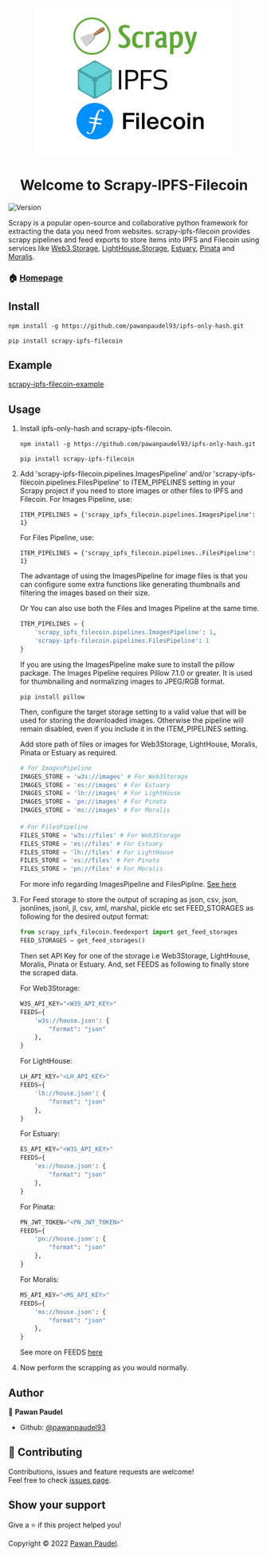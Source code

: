 <p align="center"><img src="https://raw.githubusercontent.com/pawanpaudel93/scrapy-ipfs-filecoin/main/logo.png" alt="original" width="400" height="300"></p>

<h1 align="center">Welcome to Scrapy-IPFS-Filecoin</h1>
<p>
  <img alt="Version" src="https://img.shields.io/badge/version-0.0.2-blue.svg?cacheSeconds=2592000" />
</p>

Scrapy is a popular open-source and collaborative python framework for extracting the data you need from websites. scrapy-ipfs-filecoin provides scrapy pipelines and feed exports to store items into IPFS and Filecoin using services like [Web3.Storage](https://web3.storage/), [LightHouse.Storage](https://lighthouse.storage/), [Estuary](https://estuary.tech/), [Pinata](https://www.pinata.cloud/) and [Moralis](https://moralis.io/).

### 🏠 [Homepage](https://github.com/pawanpaudel93/scrapy-ipfs-filecoin)

## Install

```shell
npm install -g https://github.com/pawanpaudel93/ipfs-only-hash.git
```
```shell
pip install scrapy-ipfs-filecoin
```

## Example

[scrapy-ipfs-filecoin-example](https://github.com/pawanpaudel93/scrapy-ipfs-filecoin-example)
	
## Usage
1. Install ipfs-only-hash and scrapy-ipfs-filecoin.

	```shell
	npm install -g https://github.com/pawanpaudel93/ipfs-only-hash.git
	```
	```shell
	pip install scrapy-ipfs-filecoin
	```

2. Add 'scrapy-ipfs-filecoin.pipelines.ImagesPipeline' and/or 'scrapy-ipfs-filecoin.pipelines.FilesPipeline' to ITEM_PIPELINES setting in your Scrapy project if you need to store images or other files to IPFS and Filecoin.
	For Images Pipeline, use:

	```shell
	ITEM_PIPELINES = {'scrapy_ipfs_filecoin.pipelines.ImagesPipeline': 1}
	```
	
	For Files Pipeline, use:

	```shell
	ITEM_PIPELINES = {'scrapy_ipfs_filecoin.pipelines..FilesPipeline': 1}
	```
	
	The advantage of using the ImagesPipeline for image files is that you can configure some extra functions like generating thumbnails and filtering the images based on their size.
	
	Or You can also use both the Files and Images Pipeline at the same time.
	
	```python
	ITEM_PIPELINES = {
		'scrapy_ipfs_filecoin.pipelines.ImagesPipeline': 1,
		'scrapy-ipfs-filecoin.pipelines.FilesPipeline': 1
	}
	```
	
	If you are using the ImagesPipeline make sure to install the pillow package. The Images Pipeline requires Pillow 7.1.0 or greater. It is used for thumbnailing and normalizing images to JPEG/RGB format.

	```shell
	pip install pillow
	```
	
	Then, configure the target storage setting to a valid value that will be used for storing the downloaded images. Otherwise the pipeline will remain disabled, even if you include it in the ITEM_PIPELINES setting.
	
	Add store path of files or images for Web3Storage, LightHouse, Moralis, Pinata or Estuary as required.
	```python
	# for ImagesPipeline
	IMAGES_STORE = 'w3s://images' # For Web3Storage
	IMAGES_STORE = 'es://images' # For Estuary
	IMAGES_STORE = 'lh://images' # For LightHouse
	IMAGES_STORE = 'pn://images' # For Pinata
	IMAGES_STORE = 'ms://images' # For Moralis
	
	# For FilesPipeline
	FILES_STORE = 'w3s://files' # For Web3Storage
	FILES_STORE = 'es://files' # For Estuary
	FILES_STORE = 'lh://files' # For LightHouse
	FILES_STORE = 'es://files' # For Pinata
	FILES_STORE = 'pn://files' # For Moralis
	```
	For more info regarding ImagesPipeline and FilesPipline. [See here](https://docs.scrapy.org/en/latest/topics/media-pipeline.html)

3. For Feed storage to store the output of scraping as json, csv, json, jsonlines, jsonl, jl, csv, xml, marshal, pickle etc set FEED_STORAGES as following for the desired output format:

	```python
	from scrapy_ipfs_filecoin.feedexport import get_feed_storages
	FEED_STORAGES = get_feed_storages()
	```
	Then set API Key for one of the storage i.e Web3Storage, LightHouse, Moralis, Pinata or Estuary. And, set FEEDS as following to finally store the scraped data.

	For Web3Storage:
	```python
	W3S_API_KEY="<W3S_API_KEY>"
	FEEDS={
		'w3s://house.json': {
			"format": "json"
		},
	}
	```

	For LightHouse:
	```python
	LH_API_KEY="<LH_API_KEY>"
	FEEDS={
		'lh://house.json': {
			"format": "json"
		},
	}
	```

	For Estuary:
	```python
	ES_API_KEY="<W3S_API_KEY>"
	FEEDS={
		'es://house.json': {
			"format": "json"
		},
	}
	```
	
	For Pinata:
	```python
	PN_JWT_TOKEN="<PN_JWT_TOKEN>"
	FEEDS={
		'pn://house.json': {
			"format": "json"
		},
	}
	```
	
	For Moralis:
	```python
	MS_API_KEY="<MS_API_KEY>"
	FEEDS={
		'ms://house.json': {
			"format": "json"
		},
	}
	```
	
	See more on FEEDS [here](https://docs.scrapy.org/en/latest/topics/feed-exports.html#feeds)

4. Now perform the scrapping as you would normally.

## Author

👤 **Pawan Paudel**

- Github: [@pawanpaudel93](https://github.com/pawanpaudel93)

## 🤝 Contributing

Contributions, issues and feature requests are welcome!<br />Feel free to check [issues page](https://github.com/pawanpaudel93/scrapy-ipfs-filecoin/issues).

## Show your support

Give a ⭐️ if this project helped you!

Copyright © 2022 [Pawan Paudel](https://github.com/pawanpaudel93).<br />
